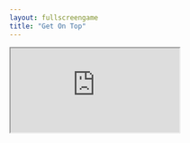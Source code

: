 ```yaml
---
layout: fullscreengame
title: "Get On Top"
---
```

<iframe src="https://files.twoplayergames.org/files/games/o4/Get_on_Top/" width="auto" height="auto" allowfullscreen>